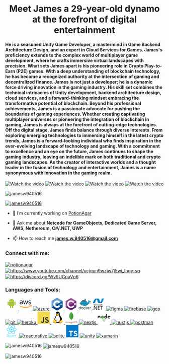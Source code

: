 <h1 align="center">Meet James a 29-year-old dynamo at the forefront of digital entertainment</h1>
<h4 align="left">He is a seasoned Unity Game Developer, a mastermind in Game Backend Architecture Design, and an expert in Cloud Services for Games. James's proficiency extends to the complex world of multiplayer game development, where he crafts immersive virtual landscapes with precision. What sets James apart is his pioneering role in Crypto Play-to-Earn (P2E) games. With a deep understanding of blockchain technology, he has become a recognized authority at the intersection of gaming and decentralized finance. James is not just a developer; he is a dynamic force driving innovation in the gaming industry. His skill set combines the technical intricacies of Unity development, backend architecture design, cloud services, and a forward-thinking mindset embracing the transformative potential of blockchain. Beyond his professional achievements, James is a passionate advocate for pushing the boundaries of gaming experiences. Whether creating captivating multiplayer universes or pioneering the integration of blockchain in gaming, James is always at the forefront of cutting-edge technologies. Off the digital stage, James finds balance through diverse interests. From exploring emerging technologies to immersing himself in the latest crypto trends, James is a forward-looking individual who finds inspiration in the ever-evolving landscape of technology and gaming. With a commitment to excellence and an eye on the future, James continues to shape the gaming industry, leaving an indelible mark on both traditional and crypto gaming landscapes. As the creator of interactive worlds and a thought leader in the fusion of technology and entertainment, James is a name synonymous with innovation in the gaming realm.</h3>

[![Watch the video](https://img.youtube.com/vi/ShjlP6_ODKU/0.jpg)](https://www.youtube.com/watch?v=ShjlP6_ODKU)
[![Watch the video](https://img.youtube.com/vi/UbNWV3H0uHI&t=9s/0.jpg)](https://www.youtube.com/watch?v=UbNWV3H0uHI&t=9s)
[![Watch the video](https://img.youtube.com/vi/RMCgKL8K2LQ/0.jpg)](https://www.youtube.com/watch?v=RMCgKL8K2LQ)
[![Watch the video](https://img.youtube.com/vi/KaeORHsVSpQ/0.jpg)](https://www.youtube.com/watch?v=KaeORHsVSpQ)

<p align="left"> <img src="https://komarev.com/ghpvc/?username=jamesw940516&label=Profile%20views&color=0e75b6&style=flat" alt="jamesw940516" /> </p>

<p align="left"> <a href="https://github.com/ryo-ma/github-profile-trophy"><img src="https://github-profile-trophy.vercel.app/?username=jamesw940516" alt="jamesw940516" /></a> </p>

- 🔭 I’m currently working on [PotionAgar](https://opensea.io/collection/potion-collection-2/overview)

- 💬 Ask me about **Netcode for GameObjects, Dedicated Game Server, AWS, Nethereum, C#/.NET, UWP**

- 📫 How to reach me **james.w.940516@gmail.com**

<h3 align="left">Connect with me:</h3>
<p align="left">
<a href="https://fb.com/potionagar" target="blank"><img align="center" src="https://raw.githubusercontent.com/rahuldkjain/github-profile-readme-generator/master/src/images/icons/Social/facebook.svg" alt="potionagar" height="30" width="40" /></a>
<a href="https://www.youtube.com/c/https://www.youtube.com/channel/ucjqun9wzjw7j5wi_lhqy-sq" target="blank"><img align="center" src="https://raw.githubusercontent.com/rahuldkjain/github-profile-readme-generator/master/src/images/icons/Social/youtube.svg" alt="https://www.youtube.com/channel/ucjqun9wzjw7j5wi_lhqy-sq" height="30" width="40" /></a>
<a href="https://discord.gg/https://discord.gg/Wv9UCpaVp6" target="blank"><img align="center" src="https://raw.githubusercontent.com/rahuldkjain/github-profile-readme-generator/master/src/images/icons/Social/discord.svg" alt="https://discord.gg/Wv9UCpaVp6" height="30" width="40" /></a>
</p>

<h3 align="left">Languages and Tools:</h3>
<p align="left"> <a href="https://developer.android.com" target="_blank" rel="noreferrer"> <img src="https://raw.githubusercontent.com/devicons/devicon/master/icons/android/android-original-wordmark.svg" alt="android" width="40" height="40"/> </a> <a href="https://aws.amazon.com" target="_blank" rel="noreferrer"> <img src="https://raw.githubusercontent.com/devicons/devicon/master/icons/amazonwebservices/amazonwebservices-original-wordmark.svg" alt="aws" width="40" height="40"/> </a> <a href="https://azure.microsoft.com/en-in/" target="_blank" rel="noreferrer"> <img src="https://www.vectorlogo.zone/logos/microsoft_azure/microsoft_azure-icon.svg" alt="azure" width="40" height="40"/> </a> <a href="https://www.w3schools.com/cpp/" target="_blank" rel="noreferrer"> <img src="https://raw.githubusercontent.com/devicons/devicon/master/icons/cplusplus/cplusplus-original.svg" alt="cplusplus" width="40" height="40"/> </a> <a href="https://www.w3schools.com/cs/" target="_blank" rel="noreferrer"> <img src="https://raw.githubusercontent.com/devicons/devicon/master/icons/csharp/csharp-original.svg" alt="csharp" width="40" height="40"/> </a> <a href="https://www.docker.com/" target="_blank" rel="noreferrer"> <img src="https://raw.githubusercontent.com/devicons/devicon/master/icons/docker/docker-original-wordmark.svg" alt="docker" width="40" height="40"/> </a> <a href="https://dotnet.microsoft.com/" target="_blank" rel="noreferrer"> <img src="https://raw.githubusercontent.com/devicons/devicon/master/icons/dot-net/dot-net-original-wordmark.svg" alt="dotnet" width="40" height="40"/> </a> <a href="https://www.figma.com/" target="_blank" rel="noreferrer"> <img src="https://www.vectorlogo.zone/logos/figma/figma-icon.svg" alt="figma" width="40" height="40"/> </a> <a href="https://firebase.google.com/" target="_blank" rel="noreferrer"> <img src="https://www.vectorlogo.zone/logos/firebase/firebase-icon.svg" alt="firebase" width="40" height="40"/> </a> <a href="https://cloud.google.com" target="_blank" rel="noreferrer"> <img src="https://www.vectorlogo.zone/logos/google_cloud/google_cloud-icon.svg" alt="gcp" width="40" height="40"/> </a> <a href="https://git-scm.com/" target="_blank" rel="noreferrer"> <img src="https://www.vectorlogo.zone/logos/git-scm/git-scm-icon.svg" alt="git" width="40" height="40"/> </a> <a href="https://heroku.com" target="_blank" rel="noreferrer"> <img src="https://www.vectorlogo.zone/logos/heroku/heroku-icon.svg" alt="heroku" width="40" height="40"/> </a> <a href="https://developer.mozilla.org/en-US/docs/Web/JavaScript" target="_blank" rel="noreferrer"> <img src="https://raw.githubusercontent.com/devicons/devicon/master/icons/javascript/javascript-original.svg" alt="javascript" width="40" height="40"/> </a> <a href="https://www.linux.org/" target="_blank" rel="noreferrer"> <img src="https://raw.githubusercontent.com/devicons/devicon/master/icons/linux/linux-original.svg" alt="linux" width="40" height="40"/> </a> <a href="https://www.mongodb.com/" target="_blank" rel="noreferrer"> <img src="https://raw.githubusercontent.com/devicons/devicon/master/icons/mongodb/mongodb-original-wordmark.svg" alt="mongodb" width="40" height="40"/> </a> <a href="https://nextjs.org/" target="_blank" rel="noreferrer"> <img src="https://cdn.worldvectorlogo.com/logos/nextjs-2.svg" alt="nextjs" width="40" height="40"/> </a> <a href="https://nodejs.org" target="_blank" rel="noreferrer"> <img src="https://raw.githubusercontent.com/devicons/devicon/master/icons/nodejs/nodejs-original-wordmark.svg" alt="nodejs" width="40" height="40"/> </a> <a href="https://nuxtjs.org/" target="_blank" rel="noreferrer"> <img src="https://www.vectorlogo.zone/logos/nuxtjs/nuxtjs-icon.svg" alt="nuxtjs" width="40" height="40"/> </a> <a href="https://postman.com" target="_blank" rel="noreferrer"> <img src="https://www.vectorlogo.zone/logos/getpostman/getpostman-icon.svg" alt="postman" width="40" height="40"/> </a> <a href="https://reactjs.org/" target="_blank" rel="noreferrer"> <img src="https://raw.githubusercontent.com/devicons/devicon/master/icons/react/react-original-wordmark.svg" alt="react" width="40" height="40"/> </a> <a href="https://reactnative.dev/" target="_blank" rel="noreferrer"> <img src="https://reactnative.dev/img/header_logo.svg" alt="reactnative" width="40" height="40"/> </a> <a href="https://www.sqlite.org/" target="_blank" rel="noreferrer"> <img src="https://www.vectorlogo.zone/logos/sqlite/sqlite-icon.svg" alt="sqlite" width="40" height="40"/> </a> <a href="https://www.typescriptlang.org/" target="_blank" rel="noreferrer"> <img src="https://raw.githubusercontent.com/devicons/devicon/master/icons/typescript/typescript-original.svg" alt="typescript" width="40" height="40"/> </a> <a href="https://unity.com/" target="_blank" rel="noreferrer"> <img src="https://www.vectorlogo.zone/logos/unity3d/unity3d-icon.svg" alt="unity" width="40" height="40"/> </a> <a href="https://dotnet.microsoft.com/apps/xamarin" target="_blank" rel="noreferrer"> <img src="https://raw.githubusercontent.com/detain/svg-logos/780f25886640cef088af994181646db2f6b1a3f8/svg/xamarin.svg" alt="xamarin" width="40" height="40"/> </a> </p>

<p><img align="left" src="https://github-readme-stats.vercel.app/api/top-langs?username=jamesw940516&show_icons=true&locale=en&layout=compact" alt="jamesw940516" /></p>

<p>&nbsp;<img align="center" src="https://github-readme-stats.vercel.app/api?username=jamesw940516&show_icons=true&locale=en" alt="jamesw940516" /></p>

<p><img align="center" src="https://github-readme-streak-stats.herokuapp.com/?user=jamesw940516&" alt="jamesw940516" /></p>
